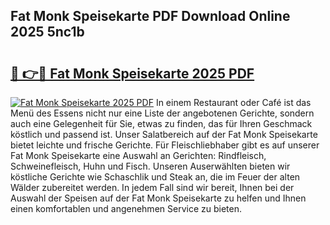 ## Fat Monk Speisekarte PDF Download Online 2025 5nc1b

# <h2><a href="http://gcbhdgy.nevu.top/?p=Fat+Monk+Speisekarte">🔗 👉🔴 Fat Monk Speisekarte 2025 PDF</a></h2>

[![Fat Monk Speisekarte 2025 PDF](https://i.imgur.com/dBaPXMq.png)](http://gcbhdgy.nevu.top/?p=Fat+Monk+Speisekarte)
In einem Restaurant oder Café ist das Menü des Essens nicht nur eine Liste der angebotenen Gerichte, sondern auch eine Gelegenheit für Sie, etwas zu finden, das für Ihren Geschmack köstlich und passend ist. Unser Salatbereich auf der Fat Monk Speisekarte bietet leichte und frische Gerichte. Für Fleischliebhaber gibt es auf unserer Fat Monk Speisekarte eine Auswahl an Gerichten: Rindfleisch, Schweinefleisch, Huhn und Fisch. Unseren Auserwählten bieten wir köstliche Gerichte wie Schaschlik und Steak an, die im Feuer der alten Wälder zubereitet werden. In jedem Fall sind wir bereit, Ihnen bei der Auswahl der Speisen auf der Fat Monk Speisekarte zu helfen und Ihnen einen komfortablen und angenehmen Service zu bieten.
